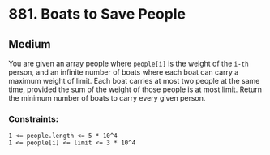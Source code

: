 # 881. Boats to Save People

## Medium

You are given an array people where `people[i]` is the weight of the `i-th` person, and an infinite number of boats
where each boat can carry a maximum weight of limit. Each boat carries at most two people at the same time, provided the
sum of the weight of those people is at most limit. Return the minimum number of boats to carry every given person.

### Constraints:

`1 <= people.length <= 5 * 10^4`  
`1 <= people[i] <= limit <= 3 * 10^4`